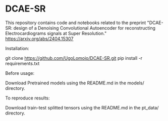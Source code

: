 # DCAE-SR
This repository contains code and notebooks related to the preprint "DCAE-SR: design of a Denoising Convolutional Autoencoder for reconstructing Electrocardiograms signals at Super Resolution." 
https://arxiv.org/abs/2404.15307


Installation:

git clone https://github.com/UgoLomoio/DCAE-SR.git
pip install -r requirements.txt


Before usage: 

Download Pretrained models using the README.md in the models/ directory.


To reproduce results:

Download train-test splitted tensors using the README.md in the pt_data/ directory.
